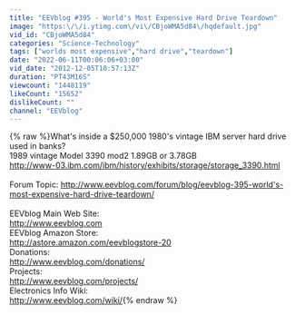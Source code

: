 ```yaml
---
title: "EEVblog #395 - World's Most Expensive Hard Drive Teardown"
image: "https:\/\/i.ytimg.com\/vi\/CBjoWMA5d84\/hqdefault.jpg"
vid_id: "CBjoWMA5d84"
categories: "Science-Technology"
tags: ["worlds most expensive","hard drive","teardown"]
date: "2022-06-11T00:06:06+03:00"
vid_date: "2012-12-05T10:57:13Z"
duration: "PT43M16S"
viewcount: "1448119"
likeCount: "15652"
dislikeCount: ""
channel: "EEVblog"
---
```

{% raw %}What's inside a $250,000 1980's vintage IBM server hard drive used in banks?<br />1989 vintage Model 3390 mod2 1.89GB or 3.78GB<br /><a rel="nofollow" target="blank" href="http://www-03.ibm.com/ibm/history/exhibits/storage/storage_3390.html">http://www-03.ibm.com/ibm/history/exhibits/storage/storage_3390.html</a><br /><br />Forum Topic: <a rel="nofollow" target="blank" href="http://www.eevblog.com/forum/blog/eevblog-395-world's-most-expensive-hard-drive-teardown/">http://www.eevblog.com/forum/blog/eevblog-395-world's-most-expensive-hard-drive-teardown/</a><br /><br />EEVblog Main Web Site:<br /><a rel="nofollow" target="blank" href="http://www.eevblog.com">http://www.eevblog.com</a><br />EEVblog Amazon Store:<br /><a rel="nofollow" target="blank" href="http://astore.amazon.com/eevblogstore-20">http://astore.amazon.com/eevblogstore-20</a><br />Donations:<br /><a rel="nofollow" target="blank" href="http://www.eevblog.com/donations/">http://www.eevblog.com/donations/</a><br />Projects:<br /><a rel="nofollow" target="blank" href="http://www.eevblog.com/projects/">http://www.eevblog.com/projects/</a><br />Electronics Info Wiki:<br /><a rel="nofollow" target="blank" href="http://www.eevblog.com/wiki/">http://www.eevblog.com/wiki/</a>{% endraw %}
